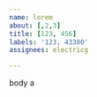 ```yaml
---         
name: lorem
about: [,2,3]
title: [123, 456]
labels: '123, 43380'
assignees: electricg

---         
```


body a
